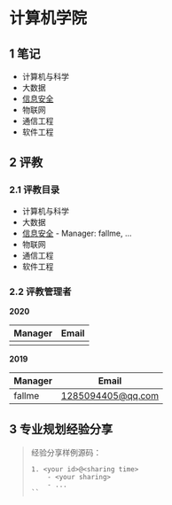 # 计算机学院

## 1 笔记

- 计算机与科学
- 大数据
- [信息安全](./security/README.md)
- 物联网
- 通信工程
- 软件工程

## 2 评教

### 2.1 评教目录

- 计算机与科学
- 大数据
- [信息安全](../../evaluation/cse/security/README.md) - Manager: fallme, ...
- 物联网
- 通信工程
- 软件工程

### 2.2 评教管理者

**2020**

| Manager | Email |
| ------- | ----- |
|         |       |

**2019**

| Manager | Email             |
| ------- | ----------------- |
| fallme  | 1285094405@qq.com |

## 3 专业规划经验分享

> 经验分享样例源码：
>
> ```
> 1. <your id>@<sharing time>
>     - <your sharing>
>     - ...
> ``